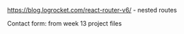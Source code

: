 https://blog.logrocket.com/react-router-v6/ - nested routes

Contact form: from week 13 project files